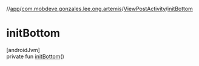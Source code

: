 //[app](../../../index.md)/[com.mobdeve.gonzales.lee.ong.artemis](../index.md)/[ViewPostActivity](index.md)/[initBottom](init-bottom.md)

# initBottom

[androidJvm]\
private fun [initBottom](init-bottom.md)()
